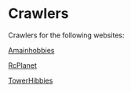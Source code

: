 # Crawlers

Crawlers for the following websites:

[Amainhobbies](http://www.amainhobbies.com/)

[RcPlanet](http://www.rcplanet.com/)

[TowerHibbies](http://www3.towerhobbies.com/)
